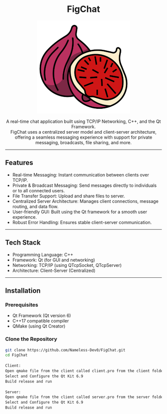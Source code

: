 <h1 align="center" id="title">FigChat</h1>

<p align="center">
  <img src="images/fig.png" alt="FigChat Logo" width="300">
</p>

<p align="center" id="description">
A real-time chat application built using TCP/IP Networking, C++, and the Qt Framework.<br>
FigChat uses a centralized server model and client-server architecture, offering a seamless messaging experience with support for private messaging, broadcasts, file sharing, and more.
</p>

---

## Features

- Real-time Messaging: Instant communication between clients over TCP/IP.
- Private & Broadcast Messaging: Send messages directly to individuals or to all connected users.
- File Transfer Support: Upload and share files to server.
- Centralized Server Architecture: Manages client connections, message routing, and data flow.
- User-friendly GUI: Built using the Qt framework for a smooth user experience.
- Robust Error Handling: Ensures stable client-server communication.

---

## Tech Stack

- Programming Language: C++
- Framework: Qt (for GUI and networking)
- Networking: TCP/IP (using QTcpSocket, QTcpServer)
- Architecture: Client-Server (Centralized)

---

## Installation

### Prerequisites

- Qt Framework (Qt version 6)
- C++17 compatible compiler
- QMake (using Qt Creator)

### Clone the Repository

```bash
git clone https://github.com/Nameless-Dev0/FigChat.git
cd FigChat

Client:
Open qmake file from the client called client.pro from the client folder using QtCreator
Select and Configure the Qt Kit 6.9 
Build release and run

Server:
Open qmake file from the client called server.pro from the server folder using QtCreator
Select and Configure the Qt Kit 6.9 
Build release and run

